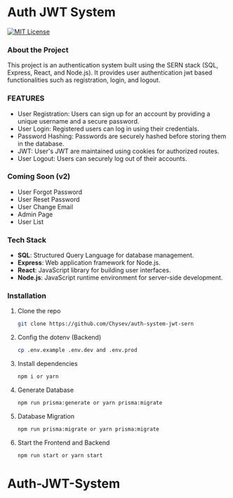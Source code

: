# Auth JWT System

[![MIT License][license-shield]][license-url]

[license-shield]: https://img.shields.io/github/license/othneildrew/Best-README-Template.svg?style=for-the-badge
[license-url]: https://github.com/Chysev/auth-system-jwt-sern/blob/main/LICENSE

### About the Project

This project is an authentication system built using the SERN stack (SQL, Express, React, and Node.js). It provides user authentication jwt based functionalities such as registration, login, and logout.

### FEATURES

- User Registration: Users can sign up for an account by providing a unique username and a secure password.
- User Login: Registered users can log in using their credentials.
- Password Hashing: Passwords are securely hashed before storing them in the database.
- JWT: User's JWT are maintained using cookies for authorized routes.
- User Logout: Users can securely log out of their accounts.

### Coming Soon (v2)

- User Forgot Password
- User Reset Password
- User Change Email
- Admin Page
- User List

### Tech Stack

- **SQL**: Structured Query Language for database management.
- **Express**: Web application framework for Node.js.
- **React**: JavaScript library for building user interfaces.
- **Node.js**: JavaScript runtime environment for server-side development.

### Installation

1. Clone the repo
   ```sh
   git clone https://github.com/Chysev/auth-system-jwt-sern
   ```
2. Config the dotenv (Backend)
   ```sh
   cp .env.example .env.dev and .env.prod
   ```
3. Install dependencies
   ```sh
   npm i or yarn
   ```
4. Generate Database
   ```sh
   npm run prisma:generate or yarn prisma:migrate
   ```
5. Database Migration
   ```sh
   npm run prisma:migrate or yarn prisma:migrate
   ```
6. Start the Frontend and Backend
   ```sh
   npm run start or yarn start
   ```
# Auth-JWT-System
